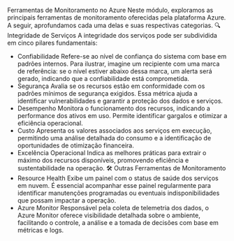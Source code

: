 Ferramentas de Monitoramento no Azure
Neste módulo, exploramos as principais ferramentas de monitoramento oferecidas pela plataforma Azure. A seguir, aprofundamos cada uma delas e suas respectivas categorias.
🔍 Integridade de Serviços
A integridade dos serviços pode ser subdividida em cinco pilares fundamentais:
- Confiabilidade
Refere-se ao nível de confiança do sistema com base em padrões internos. Para ilustrar, imagine um recipiente com uma marca de referência: se o nível estiver abaixo dessa marca, um alerta será gerado, indicando que a confiabilidade está comprometida.
- Segurança
Avalia se os recursos estão em conformidade com os padrões mínimos de segurança exigidos. Essa métrica ajuda a identificar vulnerabilidades e garantir a proteção dos dados e serviços.
- Desempenho
Monitora o funcionamento dos recursos, indicando a performance dos ativos em uso. Permite identificar gargalos e otimizar a eficiência operacional.
- Custo
Apresenta os valores associados aos serviços em execução, permitindo uma análise detalhada do consumo e a identificação de oportunidades de otimização financeira.
- Excelência Operacional
Indica as melhores práticas para extrair o máximo dos recursos disponíveis, promovendo eficiência e sustentabilidade na operação.
🛠️ Outras Ferramentas de Monitoramento
- Resource Health
Exibe um painel com o status de saúde dos serviços em nuvem. É essencial acompanhar esse painel regularmente para identificar manutenções programadas ou eventuais indisponibilidades que possam impactar a operação.
- Azure Monitor
Responsável pela coleta de telemetria dos dados, o Azure Monitor oferece visibilidade detalhada sobre o ambiente, facilitando o controle, a análise e a tomada de decisões com base em métricas e logs.
